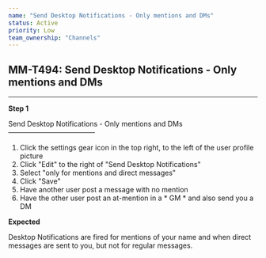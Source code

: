 ```yaml
---
name: "Send Desktop Notifications - Only mentions and DMs"
status: Active
priority: Low
team_ownership: "Channels"
---
```


## MM-T494: Send Desktop Notifications - Only mentions and DMs

---

**Step 1**

Send Desktop Notifications - Only mentions and DMs\
–––––––––––––––––––––––––

1. Click the settings gear icon in the top right, to the left of the user profile picture
2. Click "Edit" to the right of "Send Desktop Notifications"
3. Select "only for mentions and direct messages"
4. Click "Save"
5. Have another user post a message with no mention
6. Have the other user post an at-mention in a \* GM \* and also send you a DM

**Expected**

Desktop Notifications are fired for mentions of your name and when direct messages are sent to you, but not for regular messages.
